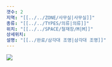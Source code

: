 ```yaml
---
갯수: 2
지역: "[[../../ZONE/사무실|사무실]]"
종류: "[[../../TYPES/의류|의류]]"
위치: "[[../../SPACE/철재장/M|M]]"
상세위치: 
설명: "[[../완료/삼각대 조명|삼각대 조명]]"
---
```

![](http://192.168.50.22/images/240608_IMG_0200.jpg)
